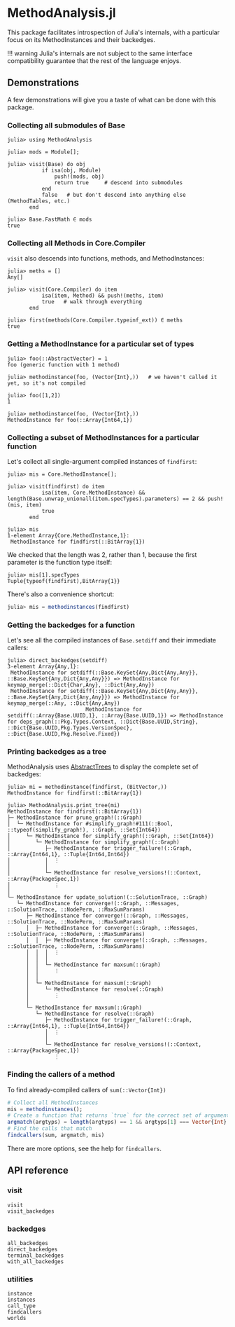 # MethodAnalysis.jl

This package facilitates introspection of Julia's internals, with a particular focus on its MethodInstances and their backedges.

!!! warning
    Julia's internals are not subject to the same interface compatibility guarantee that the rest of the language enjoys.

## Demonstrations

A few demonstrations will give you a taste of what can be done with this package.

### Collecting all submodules of Base

```jldoctest
julia> using MethodAnalysis

julia> mods = Module[];

julia> visit(Base) do obj
           if isa(obj, Module)
               push!(mods, obj)
               return true     # descend into submodules
           end
           false   # but don't descend into anything else (MethodTables, etc.)
       end

julia> Base.FastMath ∈ mods
true
```

### Collecting all Methods in Core.Compiler

`visit` also descends into functions, methods, and MethodInstances:

```jldoctest; setup=:(using MethodAnalysis)
julia> meths = []
Any[]

julia> visit(Core.Compiler) do item
           isa(item, Method) && push!(meths, item)
           true   # walk through everything
       end

julia> first(methods(Core.Compiler.typeinf_ext)) ∈ meths
true
```

### Getting a MethodInstance for a particular set of types

```jldoctest; setup=:(using MethodAnalysis)
julia> foo(::AbstractVector) = 1
foo (generic function with 1 method)

julia> methodinstance(foo, (Vector{Int},))   # we haven't called it yet, so it's not compiled

julia> foo([1,2])
1

julia> methodinstance(foo, (Vector{Int},))
MethodInstance for foo(::Array{Int64,1})
```

### Collecting a subset of MethodInstances for a particular function

Let's collect all single-argument compiled instances of `findfirst`:

```jldoctest findfirst; setup=:(using MethodAnalysis)
julia> mis = Core.MethodInstance[];

julia> visit(findfirst) do item
           isa(item, Core.MethodInstance) && length(Base.unwrap_unionall(item.specTypes).parameters) == 2 && push!(mis, item)
           true
       end

julia> mis
1-element Array{Core.MethodInstance,1}:
 MethodInstance for findfirst(::BitArray{1})
```

We checked that the length was 2, rather than 1, because the first parameter is the function type itself:

```jldoctest findfirst
julia> mis[1].specTypes
Tuple{typeof(findfirst),BitArray{1}}
```

There's also a convenience shortcut:

```julia
julia> mis = methodinstances(findfirst)
```

### Getting the backedges for a function

Let's see all the compiled instances of `Base.setdiff` and their immediate callers:

```jldoctest; setup=(using MethodAnalysis)
julia> direct_backedges(setdiff)
3-element Array{Any,1}:
 MethodInstance for setdiff(::Base.KeySet{Any,Dict{Any,Any}}, ::Base.KeySet{Any,Dict{Any,Any}}) => MethodInstance for keymap_merge(::Dict{Char,Any}, ::Dict{Any,Any})
 MethodInstance for setdiff(::Base.KeySet{Any,Dict{Any,Any}}, ::Base.KeySet{Any,Dict{Any,Any}}) => MethodInstance for keymap_merge(::Any, ::Dict{Any,Any})
                         MethodInstance for setdiff(::Array{Base.UUID,1}, ::Array{Base.UUID,1}) => MethodInstance for deps_graph(::Pkg.Types.Context, ::Dict{Base.UUID,String}, ::Dict{Base.UUID,Pkg.Types.VersionSpec}, ::Dict{Base.UUID,Pkg.Resolve.Fixed})
```

### Printing backedges as a tree

MethodAnalysis uses [AbstractTrees](https://github.com/JuliaCollections/AbstractTrees.jl) to display the complete set of backedges:

```jldoctest; setup=:(using MethodAnalysis)
julia> mi = methodinstance(findfirst, (BitVector,))
MethodInstance for findfirst(::BitArray{1})

julia> MethodAnalysis.print_tree(mi)
MethodInstance for findfirst(::BitArray{1})
├─ MethodInstance for prune_graph!(::Graph)
│  └─ MethodInstance for #simplify_graph!#111(::Bool, ::typeof(simplify_graph!), ::Graph, ::Set{Int64})
│     └─ MethodInstance for simplify_graph!(::Graph, ::Set{Int64})
│        └─ MethodInstance for simplify_graph!(::Graph)
│           ├─ MethodInstance for trigger_failure!(::Graph, ::Array{Int64,1}, ::Tuple{Int64,Int64})
│           │  ⋮
│           │
│           └─ MethodInstance for resolve_versions!(::Context, ::Array{PackageSpec,1})
│              ⋮
│
└─ MethodInstance for update_solution!(::SolutionTrace, ::Graph)
   └─ MethodInstance for converge!(::Graph, ::Messages, ::SolutionTrace, ::NodePerm, ::MaxSumParams)
      ├─ MethodInstance for converge!(::Graph, ::Messages, ::SolutionTrace, ::NodePerm, ::MaxSumParams)
      │  ├─ MethodInstance for converge!(::Graph, ::Messages, ::SolutionTrace, ::NodePerm, ::MaxSumParams)
      │  │  ├─ MethodInstance for converge!(::Graph, ::Messages, ::SolutionTrace, ::NodePerm, ::MaxSumParams)
      │  │  │  ⋮
      │  │  │
      │  │  └─ MethodInstance for maxsum(::Graph)
      │  │     ⋮
      │  │
      │  └─ MethodInstance for maxsum(::Graph)
      │     └─ MethodInstance for resolve(::Graph)
      │        ⋮
      │
      └─ MethodInstance for maxsum(::Graph)
         └─ MethodInstance for resolve(::Graph)
            ├─ MethodInstance for trigger_failure!(::Graph, ::Array{Int64,1}, ::Tuple{Int64,Int64})
            │  ⋮
            │
            └─ MethodInstance for resolve_versions!(::Context, ::Array{PackageSpec,1})
               ⋮
```

### Finding the callers of a method

To find already-compiled callers of `sum(::Vector{Int})`

```julia
# Collect all MethodInstances
mis = methodinstances();
# Create a function that returns `true` for the correct set of argument types
argmatch(argtyps) = length(argtyps) == 1 && argtyps[1] === Vector{Int}
# Find the calls that match
findcallers(sum, argmatch, mis)
```

There are more options, see the help for `findcallers`.

## API reference

### visit

```@docs
visit
visit_backedges
```

### backedges

```@docs
all_backedges
direct_backedges
terminal_backedges
with_all_backedges
```

### utilities

```@docs
instance
instances
call_type
findcallers
worlds
```
